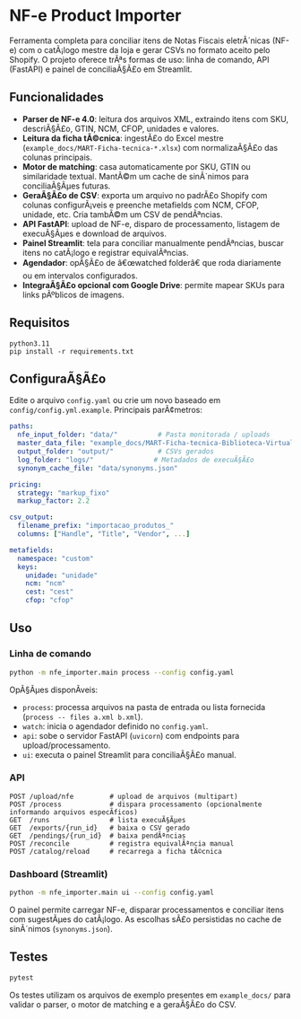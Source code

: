 ﻿# NF-e Product Importer

Ferramenta completa para conciliar itens de Notas Fiscais eletrÃ´nicas (NF-e) com o catÃ¡logo mestre da loja e gerar CSVs no
formato aceito pelo Shopify. O projeto oferece trÃªs formas de uso: linha de comando, API (FastAPI) e painel de conciliaÃ§Ã£o em
Streamlit.

## Funcionalidades

* **Parser de NF-e 4.0**: leitura dos arquivos XML, extraindo itens com SKU, descriÃ§Ã£o, GTIN, NCM, CFOP, unidades e valores.
* **Leitura da ficha tÃ©cnica**: ingestÃ£o do Excel mestre (`example_docs/MART-Ficha-tecnica-*.xlsx`) com normalizaÃ§Ã£o das
  colunas principais.
* **Motor de matching**: casa automaticamente por SKU, GTIN ou similaridade textual. MantÃ©m um cache de sinÃ´nimos para
  conciliaÃ§Ãµes futuras.
* **GeraÃ§Ã£o de CSV**: exporta um arquivo no padrÃ£o Shopify com colunas configurÃ¡veis e preenche metafields com NCM, CFOP,
  unidade, etc. Cria tambÃ©m um CSV de pendÃªncias.
* **API FastAPI**: upload de NF-e, disparo de processamento, listagem de execuÃ§Ãµes e download de arquivos.
* **Painel Streamlit**: tela para conciliar manualmente pendÃªncias, buscar itens no catÃ¡logo e registrar equivalÃªncias.
* **Agendador**: opÃ§Ã£o de â€œwatched folderâ€ que roda diariamente ou em intervalos configurados.
* **IntegraÃ§Ã£o opcional com Google Drive**: permite mapear SKUs para links pÃºblicos de imagens.

## Requisitos

```
python3.11
pip install -r requirements.txt
```

## ConfiguraÃ§Ã£o

Edite o arquivo `config.yaml` ou crie um novo baseado em `config/config.yml.example`. Principais parÃ¢metros:

```yaml
paths:
  nfe_input_folder: "data/"          # Pasta monitorada / uploads
  master_data_file: "example_docs/MART-Ficha-tecnica-Biblioteca-Virtual-08-08-2025.xlsx"
  output_folder: "output/"           # CSVs gerados
  log_folder: "logs/"               # Metadados de execuÃ§Ã£o
  synonym_cache_file: "data/synonyms.json"

pricing:
  strategy: "markup_fixo"
  markup_factor: 2.2

csv_output:
  filename_prefix: "importacao_produtos_"
  columns: ["Handle", "Title", "Vendor", ...]

metafields:
  namespace: "custom"
  keys:
    unidade: "unidade"
    ncm: "ncm"
    cest: "cest"
    cfop: "cfop"
```

## Uso

### Linha de comando

```bash
python -m nfe_importer.main process --config config.yaml
```

OpÃ§Ãµes disponÃ­veis:

* `process`: processa arquivos na pasta de entrada ou lista fornecida (`process -- files a.xml b.xml`).
* `watch`: inicia o agendador definido no `config.yaml`.
* `api`: sobe o servidor FastAPI (`uvicorn`) com endpoints para upload/processamento.
* `ui`: executa o painel Streamlit para conciliaÃ§Ã£o manual.

### API

```
POST /upload/nfe         # upload de arquivos (multipart)
POST /process            # dispara processamento (opcionalmente informando arquivos especÃ­ficos)
GET  /runs               # lista execuÃ§Ãµes
GET  /exports/{run_id}   # baixa o CSV gerado
GET  /pendings/{run_id}  # baixa pendÃªncias
POST /reconcile          # registra equivalÃªncia manual
POST /catalog/reload     # recarrega a ficha tÃ©cnica
```

### Dashboard (Streamlit)

```bash
python -m nfe_importer.main ui --config config.yaml
```

O painel permite carregar NF-e, disparar processamentos e conciliar itens com sugestÃµes do catÃ¡logo. As escolhas sÃ£o
persistidas no cache de sinÃ´nimos (`synonyms.json`).

## Testes

```bash
pytest
```

Os testes utilizam os arquivos de exemplo presentes em `example_docs/` para validar o parser, o motor de matching e a geraÃ§Ã£o do
CSV.


